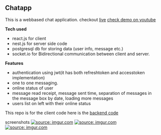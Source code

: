 ## Chatapp

This is a webbased chat application.
checkout [live](https://chatapp3210.netlify.app/)
[check demo on youtube](https://youtu.be/l2lv4xyIlY8)

**Tech used**

- react.js for client
- nest.js for server side code
- postgresql db for storing data (user info, message etc.)
- socket.io for Bidirectional communication between client and server.

**Features**

- authentication using jwt(it has both refreshtoken and accesstoken implementation)
- one to one messaging.
- online status of user
- message read receipt, message sent time, separation of messages in the message box by date, loading more messages
- users list on left with their online status

This repo is for the client code
here is the [backend code](https://github.com/biki321/chatapp-backend)

screenshots
<a href="https://imgur.com/VGgboLh"><img src="https://i.imgur.com/VGgboLh.png" title="source: imgur.com" /></a>
<a href="https://imgur.com/6lK9v0d"><img src="https://i.imgur.com/6lK9v0d.png" title="source: imgur.com" /></a>
<a href="https://imgur.com/Okana5d"><img src="https://i.imgur.com/Okana5d.png" title="source: imgur.com" /></a>
